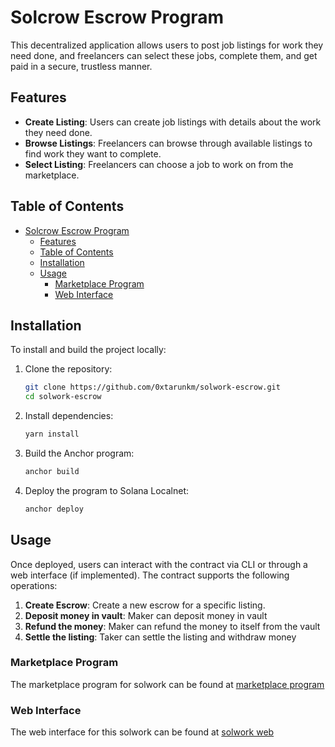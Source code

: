 # Solcrow Escrow Program

This decentralized application allows users to post job listings for work they need done, and freelancers can select these jobs, complete them, and get paid in a secure, trustless manner.

## Features

- **Create Listing**: Users can create job listings with details about the work they need done.
- **Browse Listings**: Freelancers can browse through available listings to find work they want to complete.
- **Select Listing**: Freelancers can choose a job to work on from the marketplace.

## Table of Contents

- [Solcrow Escrow Program](#solcrow-escrow-program)
  - [Features](#features)
  - [Table of Contents](#table-of-contents)
  - [Installation](#installation)
  - [Usage](#usage)
    - [Marketplace Program](#marketplace-program)
    - [Web Interface](#web-interface)

## Installation

To install and build the project locally:

1. Clone the repository:

   ```bash
   git clone https://github.com/0xtarunkm/solwork-escrow.git
   cd solwork-escrow
   ```

2. Install dependencies:

   ```bash
   yarn install
   ```

3. Build the Anchor program:

   ```bash
   anchor build
   ```

4. Deploy the program to Solana Localnet:

   ```bash
   anchor deploy
   ```

## Usage

Once deployed, users can interact with the contract via CLI or through a web interface (if implemented). The contract supports the following operations:

1. **Create Escrow**: Create a new escrow for a specific listing.
2. **Deposit money in vault**: Maker can deposit money in vault
3. **Refund the money**: Maker can refund the money to itself from the vault
4. **Settle the listing**: Taker can settle the listing and withdraw money

### Marketplace Program

The marketplace program for solwork can be found at [marketplace program](https://github.com/0xtarunkm/solwork-marketplace.git)

### Web Interface

The web interface for this solwork can be found at [solwork web](https://github.com/0xtarunkm/solwork.git)
